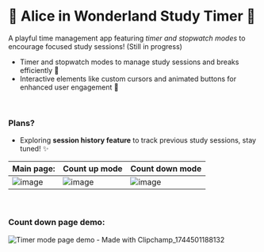# 🌌 Alice in Wonderland Study Timer 🌌

A playful time management app featuring *timer and stopwatch modes* to encourage focused study sessions! (Still in progress)

- Timer and stopwatch modes to manage study sessions and breaks efficiently 📖
- Interactive elements like custom cursors and animated buttons for enhanced user engagement 🎈

<br>

### Plans?
- Exploring **session history feature** to track previous study sessions, stay tuned! ✨


| Main page:  | Count up mode | Count down mode |
| ------------- | ------------- | ------------- |
| ![image](https://github.com/user-attachments/assets/b8e2df01-0d94-4be5-beea-8ffafe7e917d)  |![image](https://github.com/user-attachments/assets/8aa948a6-e8d8-4e07-8a52-2faa2520b404)  | ![image](https://github.com/user-attachments/assets/2c33d207-1b2a-4445-bd78-f3eb2311d1f5)
 
<br>

### Count down page demo:

![Timer mode page demo - Made with Clipchamp_1744501188132](https://github.com/user-attachments/assets/7dc6a2c7-4e13-4c9f-876b-3c683090e3b8)
